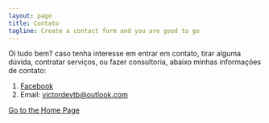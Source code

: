 ```yaml
---
layout: page
title: Contato
tagline: Create a contact form and you are good to go
---
```


Oi tudo bem? caso tenha interesse em entrar em contato, tirar alguma dúvida, contratar serviços, ou fazer consultoria, abaixo minhas informações de contato: 

1. [Facebook](https://www.facebook.com/14mar0bo7)
2. Email: victordevtb@outlook.com

[Go to the Home Page](./)
